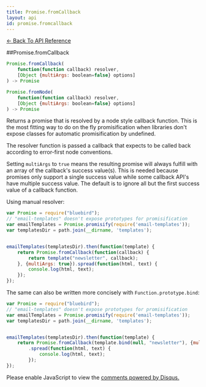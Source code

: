 ```yaml
---
title: Promise.fromCallback
layout: api
id: promise.fromcallback
---
```


[← Back To API Reference](/docs/api-reference.html)
<div class="api-code-section"><markdown>
##Promise.fromCallback

```js
Promise.fromCallback(
    function(function callback) resolver,
    [Object {multiArgs: boolean=false} options]
) -> Promise
```
```js
Promise.fromNode(
    function(function callback) resolver,
    [Object {multiArgs: boolean=false} options]
) -> Promise
```

Returns a promise that is resolved by a node style callback function. This is the most fitting way to do on the fly promisification when libraries don't expose classes for automatic promisification by undefined.

The resolver function is passed a callback that expects to be called back according to error-first node conventions.

Setting `multiArgs` to `true` means the resulting promise will always fulfill with an array of the callback's success value(s). This is needed because promises only support a single success value while
some callback API's have multiple success value. The default is to ignore all but the first success value of a callback function.

Using manual resolver:

```js
var Promise = require("bluebird");
// "email-templates" doesn't expose prototypes for promisification
var emailTemplates = Promise.promisify(require('email-templates'));
var templatesDir = path.join(__dirname, 'templates');


emailTemplates(templatesDir).then(function(template) {
    return Promise.fromCallback(function(callback) {
        return template("newsletter", callback);
    }, {multiArgs: true}).spread(function(html, text) {
        console.log(html, text);
    });
});
```

The same can also be written more concisely with `Function.prototype.bind`:

```js
var Promise = require("bluebird");
// "email-templates" doesn't expose prototypes for promisification
var emailTemplates = Promise.promisify(require('email-templates'));
var templatesDir = path.join(__dirname, 'templates');


emailTemplates(templatesDir).then(function(template) {
    return Promise.fromCallback(template.bind(null, "newsletter"), {multiArgs: true})
        .spread(function(html, text) {
            console.log(html, text);
        });
});
```
</markdown></div>

<div id="disqus_thread"></div>
<script type="text/javascript">
    var disqus_title = "Promise.fromCallback";
    var disqus_shortname = "bluebirdjs";
    var disqus_identifier = "disqus-id-promise.fromcallback";

    (function() {
        var dsq = document.createElement("script"); dsq.type = "text/javascript"; dsq.async = true;
        dsq.src = "//" + disqus_shortname + ".disqus.com/embed.js";
        (document.getElementsByTagName("head")[0] || document.getElementsByTagName("body")[0]).appendChild(dsq);
    })();
</script>
<noscript>Please enable JavaScript to view the <a href="https://disqus.com/?ref_noscript" rel="nofollow">comments powered by Disqus.</a></noscript>
